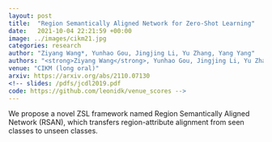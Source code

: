 ```yaml
---
layout: post
title:  "Region Semantically Aligned Network for Zero-Shot Learning"
date:   2021-10-04 22:21:59 +00:00
image: ../images/cikm21.jpg
categories: research
author: "Ziyang Wang*, Yunhao Gou, Jingjing Li, Yu Zhang, Yang Yang"
authors: "<strong>Ziyang Wang</strong>, Yunhao Gou, Jingjing Li, Yu Zhang, Yang Yang"
venue: "CIKM (long oral)"
arxiv: https://arxiv.org/abs/2110.07130
<!-- slides: /pdfs/jcdl2019.pdf
code: https://github.com/leonidk/venue_scores -->
---
```

We propose a novel ZSL framework named Region Semantically Aligned Network (RSAN), which transfers region-attribute alignment from seen classes to unseen classes.
